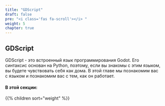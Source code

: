 ```yaml
---
title: "GDScript"
draft: false
pre: "<i class='fas fa-scroll'></i> "
weight: 5
chapter: true
---
```

## <i class='fas fa-scroll'></i> GDScript

GDScript - это встроенный язык программирования Godot. Его синтаксис основан на Python, поэтому, если вы знакомы с этим языком, вы будете чувствовать себя как дома. В этой главе мы познакомим вас с языком и познакомим вас с тем, как он работает.

#### В этой секции:

{{% children  sort="weight" %}}